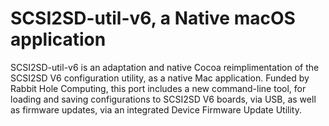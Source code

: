 # SCSI2SD-util-v6, a Native macOS application
SCSI2SD-util-v6 is an adaptation and native Cocoa reimplimentation of the SCSI2SD V6 configuration utility, as a native Mac application. Funded by Rabbit Hole Computing, this port includes a new command-line tool, for loading and saving configurations to SCSI2SD V6 boards, via USB, as well as firmware updates, via an integrated Device Firmware Update Utility.
